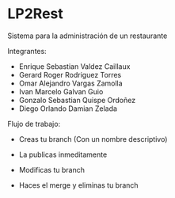 # LP2Rest
Sistema para la administración de un restaurante

Integrantes:
- Enrique Sebastian Valdez Caillaux
- Gerard Roger Rodriguez Torres
- Omar Alejandro Vargas Zamolla
- Ivan Marcelo Galvan Guio
- Gonzalo Sebastian Quispe Ordoñez
- Diego Orlando Damian Zelada


Flujo de trabajo:


- Creas tu branch (Con un nombre descriptivo)

- La publicas inmeditamente

- Modificas tu branch

- Haces el merge y eliminas tu branch
